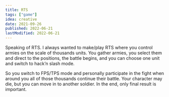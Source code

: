 ```yaml
---
title: RTS
tags: ["game"]
idea: creative
date: 2021-09-26
published: 2022-06-21
lastModified: 2022-06-21
---
```


Speaking of RTS. I always wanted to make/play RTS where you control armies on the scale of thousands units. You gather armies, you select them and direct to the positions, the battle begins, and you can choose one unit and switch to hack’n slash mode.

So you switch to FPS/TPS mode and personally participate in the fight when around you all of those thousands continue their battle. Your character may die, but you can move in to another soldier. In the end, only final result is important.